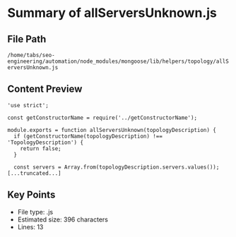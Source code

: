 # Summary of allServersUnknown.js
  
## File Path
`/home/tabs/seo-engineering/automation/node_modules/mongoose/lib/helpers/topology/allServersUnknown.js`

## Content Preview
```
'use strict';

const getConstructorName = require('../getConstructorName');

module.exports = function allServersUnknown(topologyDescription) {
  if (getConstructorName(topologyDescription) !== 'TopologyDescription') {
    return false;
  }

  const servers = Array.from(topologyDescription.servers.values());
[...truncated...]
```

## Key Points
- File type: .js
- Estimated size: 396 characters
- Lines: 13
